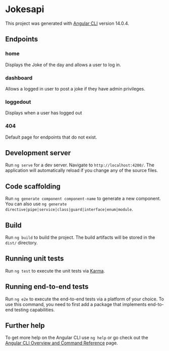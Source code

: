 # Jokesapi

This project was generated with [Angular CLI](https://github.com/angular/angular-cli) version 14.0.4.

## Endpoints

### home

Displays the Joke of the day and allows a user to log in.

### dashboard

Allows a logged in user to post a joke if they have admin privileges.

### loggedout

Displays when a user has logged out
### 404

Default page for endpoints that do not exist.

## Development server

Run `ng serve` for a dev server. Navigate to `http://localhost:4200/`. The application will automatically reload if you change any of the source files.

## Code scaffolding

Run `ng generate component component-name` to generate a new component. You can also use `ng generate directive|pipe|service|class|guard|interface|enum|module`.

## Build

Run `ng build` to build the project. The build artifacts will be stored in the `dist/` directory.

## Running unit tests

Run `ng test` to execute the unit tests via [Karma](https://karma-runner.github.io).

## Running end-to-end tests

Run `ng e2e` to execute the end-to-end tests via a platform of your choice. To use this command, you need to first add a package that implements end-to-end testing capabilities.

## Further help

To get more help on the Angular CLI use `ng help` or go check out the [Angular CLI Overview and Command Reference](https://angular.io/cli) page.
